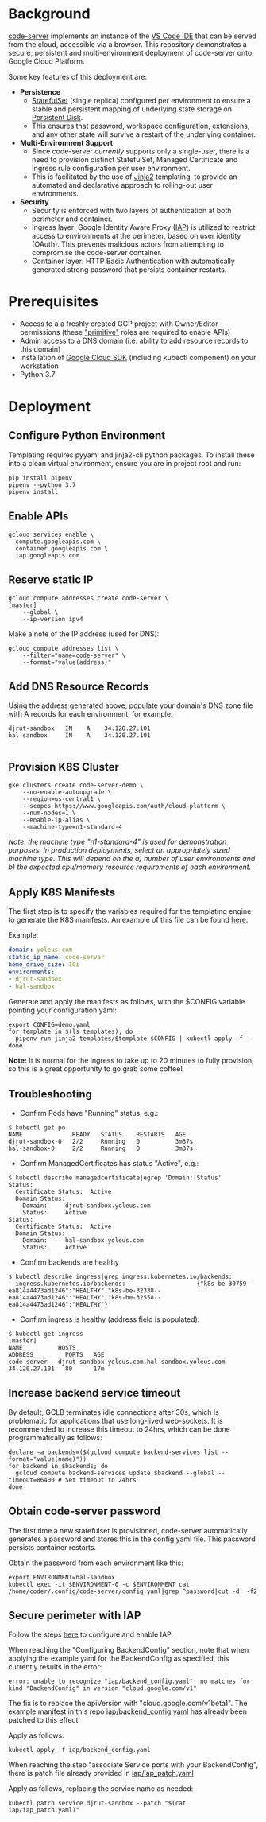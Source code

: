 # Background

[code-server](https://github.com/cdr/code-server) implements an instance of the [VS Code IDE](https://github.com/Microsoft/vscode) that can be served from the cloud, accessible via a browser. This repository demonstrates a secure, persistent and multi-environment deployment of code-server onto Google Cloud Platform. 

Some key features of this deployment are:

- **Persistence**
  - [StatefulSet](https://kubernetes.io/docs/concepts/workloads/controllers/statefulset/) (single replica) configured per environment to ensure a stable and persistent mapping of underlying state storage on [Persistent Disk](https://cloud.google.com/persistent-disk).
  - This ensures that password, workspace configuration, extensions, and any other state will survive a restart of the underlying container.
- **Multi-Environment Support**
  - Since code-server _currently_ supports only a single-user, there is a need to provision distinct StatefulSet, Managed Certificate and Ingress rule configuration per user environment.
  - This is facilitated by the use of [Jinja2](https://jinja.palletsprojects.com/en/2.11.x/) templating, to provide an automated and declarative approach to rolling-out user environments.
- **Security**
  - Security is enforced with two layers of authentication at both perimeter and container.
  - Ingress layer: Google Identity Aware Proxy ([IAP](https://cloud.google.com/iap)) is utilized to restrict access to environments at the perimeter, based on user identity (OAuth). This prevents malicious actors from attempting to compromise the code-server container.
  - Container layer: HTTP Basic Authentication with automatically generated strong password that persists container restarts.
    



# Prerequisites

- Access to a a freshly created GCP project with Owner/Editor permissions (these ["primitive"](https://cloud.google.com/iam/docs/understanding-roles#primitive_role_definitions) roles are required to enable APIs)
- Admin access to a DNS domain (i.e. ability to add resource records to this domain)
- Installation of [Google Cloud SDK](https://cloud.google.com/sdk/install) (including kubectl component) on your workstation
- Python 3.7

# Deployment

## Configure Python Environment

Templating requires pyyaml and jinja2-cli python packages. To install these into a clean virtual environment, ensure you are in project root and run:

```shell
pip install pipenv
pipenv --python 3.7
pipenv install
```

## Enable APIs

```shell
gcloud services enable \
  compute.googleapis.com \
  container.googleapis.com \
  iap.googleapis.com
```

## Reserve static IP

```shell
gcloud compute addresses create code-server \                                                                                                      [master]
    --global \
    --ip-version ipv4
```

Make a note of the IP address (used for DNS):

```shell
gcloud compute addresses list \
    --filter="name=code-server" \
    --format="value(address)"
```

## Add DNS Resource Records

Using the address generated above, populate your domain's DNS zone file with A records for each environment, for example:

```
djrut-sandbox   IN    A    34.120.27.101
hal-sandbox     IN    A    34.120.27.101
...
```


## Provision K8S Cluster

```shell
gke clusters create code-server-demo \
    --no-enable-autoupgrade \
    --region=us-central1 \
    --scopes https://www.googleapis.com/auth/cloud-platform \
    --num-nodes=1 \
    --enable-ip-alias \
    --machine-type=n1-standard-4
```

_Note: the machine type "n1-standard-4" is used for demonstration purposes. In production deployments, select an appropriately sized machine type. This will depend on the a) number of user environments and b) the expected cpu/memory resource requirements of each environment._

## Apply K8S Manifests

The first step is to specify the variables required for the templating engine to generate the K8S manifests. An example of this file can be found [here](demo.yaml).

Example:

```yaml
domain: yoleus.com
static_ip_name: code-server
home_drive_size: 1Gi
environments:
- djrut-sandbox
- hal-sandbox
```

Generate and apply the manifests as follows, with the $CONFIG variable pointing your configuration yaml:

```shell
export CONFIG=demo.yaml
for template in $(ls templates); do                                                                                                                
  pipenv run jinja2 templates/$template $CONFIG | kubectl apply -f -
done
```

**Note:** It is normal for the ingress to take up to 20 minutes to fully provision, so this is a great opportunity to go grab some coffee!

## Troubleshooting

* Confirm Pods have "Running" status, e.g.:

```shell
$ kubectl get po                                                                                                                    
NAME              READY   STATUS    RESTARTS   AGE
djrut-sandbox-0   2/2     Running   0          3m37s
hal-sandbox-0     2/2     Running   0          3m37s
```
* Confirm ManagedCertificates has status "Active", e.g.:

```shell
$ kubectl describe managedcertificate|egrep 'Domain:|Status'                                                                             
Status:
  Certificate Status:  Active
  Domain Status:
    Domain:     djrut-sandbox.yoleus.com
    Status:     Active
Status:
  Certificate Status:  Active
  Domain Status:
    Domain:     hal-sandbox.yoleus.com
    Status:     Active
```

* Confirm backends are healthy

```shell
$ kubectl describe ingress|grep ingress.kubernetes.io/backends:                                                                     
  ingress.kubernetes.io/backends:                    {"k8s-be-30759--ea814a4473ad1246":"HEALTHY","k8s-be-32338--ea814a4473ad1246":"HEALTHY","k8s-be-32558--ea814a4473ad1246":"HEALTHY"}
```

* Confirm ingress is healthy (address field is populated):

```shell
$ kubectl get ingress                                                                                                               [master]
NAME          HOSTS                                             ADDRESS         PORTS   AGE
code-server   djrut-sandbox.yoleus.com,hal-sandbox.yoleus.com   34.120.27.101   80      17m
```

## Increase backend service timeout

By default, GCLB terminates idle connections after 30s, which is problematic for applications that use long-lived web-sockets. It is recommended to increase this timeout to 24hrs, which can be done programmatically as follows:

```shell
declare -a backends=($(gcloud compute backend-services list --format="value(name)"))
for backend in $backends; do                                                                                                                       
  gcloud compute backend-services update $backend --global --timeout=86400 # Set timeout to 24hrs
done
```

## Obtain code-server password

The first time a new statefulset is provisioned, code-server automatically generates a password and stores this in the config.yaml file. This password persists container restarts.

Obtain the password from each environment like this:

```shell
export ENVIRONMENT=hal-sandbox                                                                                                    
kubectl exec -it $ENVIRONMENT-0 -c $ENVIRONMENT cat /home/coder/.config/code-server/config.yaml|grep ^password|cut -d: -f2
``` 

## Secure perimeter with IAP

Follow the steps [here](https://cloud.google.com/iap/docs/enabling-kubernetes-howto) to configure and enable IAP.


When reaching the "Configuring BackendConfig" section, note that when applying the example yaml for the BackendConfig as specified, this currently results in the error: 

```
error: unable to recognize "iap/backend_config.yaml": no matches for kind "BackendConfig" in version "cloud.google.com/v1"
```
The fix is to replace the apiVersion with "cloud.google.com/v1beta1". The example manifest in this repo [iap/backend_config.yaml](iap/backend_config.yaml) has already been patched to this effect.

Apply as follows:

```shell
kubectl apply -f iap/backend_config.yaml
```

When reaching the step "associate Service ports with your BackendConfig", there is patch file already provided in [iap/iap_patch.yaml](iap/iap_patch.yaml)

Apply as follows, replacing the service name as needed:

```shell
kubectl patch service djrut-sandbox --patch "$(cat iap/iap_patch.yaml)"
```





